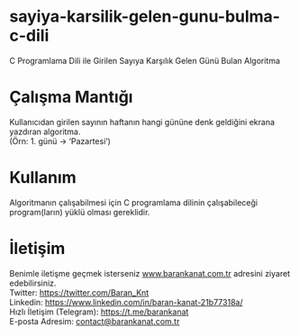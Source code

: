 # sayiya-karsilik-gelen-gunu-bulma-c-dili
C Programlama Dili ile Girilen Sayıya Karşılık Gelen Günü Bulan Algoritma

# Çalışma Mantığı
Kullanıcıdan girilen sayının haftanın hangi gününe denk geldiğini ekrana yazdıran algoritma.<br>
(Örn: 1. günü  → ‘Pazartesi’) 

# Kullanım
Algoritmanın çalışabilmesi için C programlama dilinin çalışabileceği program(ların) yüklü olması gereklidir.

# İletişim
Benimle iletişme geçmek isterseniz www.barankanat.com.tr adresini ziyaret edebilirsiniz.                          
Twitter: https://twitter.com/Baran_Knt                          
Linkedin: https://www.linkedin.com/in/baran-kanat-21b77318a/                          
Hızlı İletişim (Telegram): https://t.me/barankanat                          
E-posta Adresim: contact@barankanat.com.tr
